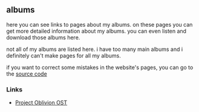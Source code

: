 ## albums

here you can see links to pages about my albums.
on these pages you can get more detailed information about my albums.
you can even listen and download those albums here.

not all of my albums are listed here. i have too many main albums 
and i definitely can't make pages for all my albums.

if you want to correct some mistakes in the website's pages,
you can go to the [source code](https://github.com/12three7/12three7.github.io/)

### Links

- [Project Oblivion OST](/project-oblivion-ost.html)
